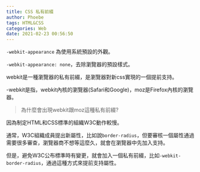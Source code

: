 ```yaml
---
title: CSS 私有前綴
author: Phoebe
tags: HTML&CSS
categories: Web
date: 2021-02-23 00:56:50
---
```


`-webkit-appearance` 為使用系統預設的外觀。

`-webkit-appearance: none`，去除瀏覽器的預設樣式。

webkit是一種瀏覽器的私有前綴，是瀏覽器對新css實現的一個提前支持。

-webkit是指，webkit內核的瀏覽器(Safari和Google)，moz是Firefox內核的瀏覽器。

> 為什麼會出現webkit跟moz這種私有前綴?

因為制定HTML和CSS標準的組織W3C動作較慢。

通常，W3C組織成員提出新屬性，比如說`border-radius`，但要審核一個屬性通過需要很多審查，瀏覽器商不想等這麼久，就會在瀏覽器中先加入支持。

但是，避免W3C公布標準時有變更，就會加入一個私有前綴，比如`-webkit-border-radius`，通過這種方式來提前支持屬性。